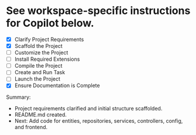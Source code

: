 # See workspace-specific instructions for Copilot below.

- [x] Clarify Project Requirements
- [x] Scaffold the Project
- [ ] Customize the Project
- [ ] Install Required Extensions
- [ ] Compile the Project
- [ ] Create and Run Task
- [ ] Launch the Project
- [x] Ensure Documentation is Complete

Summary:
- Project requirements clarified and initial structure scaffolded.
- README.md created.
- Next: Add code for entities, repositories, services, controllers, config, and frontend.
